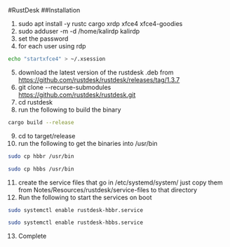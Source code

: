 #RustDesk
##Installation
1. sudo apt install -y rustc cargo xrdp xfce4 xfce4-goodies
2. sudo adduser -m -d /home/kalirdp kalirdp
3. set the password
4. for each user using rdp
```bash
echo "startxfce4" > ~/.xsession
```
5. download the latest version of the rustdesk .deb from https://github.com/rustdesk/rustdesk/releases/tag/1.3.7
6. git clone --recurse-submodules https://github.com/rustdesk/rustdesk.git
7. cd rustdesk
8. run the following to build the binary
```bash
cargo build --release
```
9. cd to target/release
10. run the following to get the binaries into /usr/bin
```bash
sudo cp hbbr /usr/bin
```
```bash
sudo cp hbbs /usr/bin
```
11. create the service files that go in /etc/systemd/system/ just copy them from Notes/Resources/rustdesk/service-files to that directory 
12. Run the following to start the services on boot 
```bash
sudo systemctl enable rustdesk-hbbr.service
```
```bash
sudo systemctl enable rustdesk-hbbs.service
```
13. Complete

